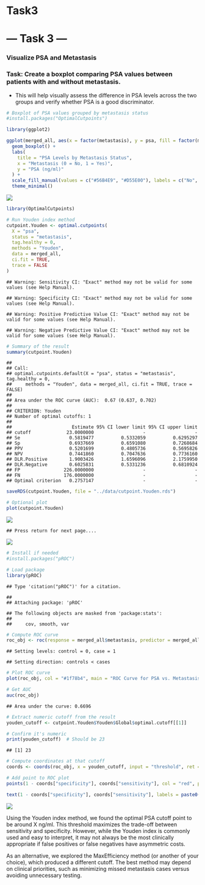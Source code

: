 Task3
================

# — Task 3 —

### Visualize PSA and Metastasis

### Task: Create a boxplot comparing PSA values between patients with and without metastasis.

- This will help visually assess the difference in PSA levels across the
  two groups and verify whether PSA is a good discriminator.

``` r
# Boxplot of PSA values grouped by metastasis status
#install.packages("OptimalCutpoints")

library(ggplot2)

ggplot(merged_all, aes(x = factor(metastasis), y = psa, fill = factor(metastasis))) +
  geom_boxplot() +
  labs(
    title = "PSA Levels by Metastasis Status",
    x = "Metastasis (0 = No, 1 = Yes)",
    y = "PSA (ng/ml)"
  ) +
  scale_fill_manual(values = c("#56B4E9", "#D55E00"), labels = c("No", "Yes")) +
  theme_minimal()
```

![](task3_files/figure-gfm/unnamed-chunk-1-1.png)<!-- -->

``` r
library(OptimalCutpoints)

# Run Youden index method
cutpoint.Youden <- optimal.cutpoints(
  X = "psa", 
  status = "metastasis", 
  tag.healthy = 0, 
  methods = "Youden", 
  data = merged_all, 
  ci.fit = TRUE, 
  trace = FALSE
)
```

    ## Warning: Sensitivity CI: "Exact" method may not be valid for some values (see Help Manual).

    ## Warning: Specificity CI: "Exact" method may not be valid for some values (see Help Manual).

    ## Warning: Positive Predictive Value CI: "Exact" method may not be valid for some values (see Help Manual).

    ## Warning: Negative Predictive Value CI: "Exact" method may not be valid for some values (see Help Manual).

``` r
# Summary of the result
summary(cutpoint.Youden)
```

    ## 
    ## Call:
    ## optimal.cutpoints.default(X = "psa", status = "metastasis", tag.healthy = 0, 
    ##     methods = "Youden", data = merged_all, ci.fit = TRUE, trace = FALSE)
    ## 
    ## Area under the ROC curve (AUC):  0.67 (0.637, 0.702) 
    ## 
    ## CRITERION: Youden
    ## Number of optimal cutoffs: 1
    ## 
    ##                      Estimate 95% CI lower limit 95% CI upper limit
    ## cutoff             23.0000000                  -                  -
    ## Se                  0.5819477          0.5332059          0.6295297
    ## Sp                  0.6937669          0.6591080          0.7268684
    ## PPV                 0.5201699          0.4805736          0.5695826
    ## NPV                 0.7441860          0.7047636          0.7736160
    ## DLR.Positive        1.9003426          1.6596096          2.1759950
    ## DLR.Negative        0.6025831          0.5331236          0.6810924
    ## FP                226.0000000                  -                  -
    ## FN                176.0000000                  -                  -
    ## Optimal criterion   0.2757147                  -                  -

``` r
saveRDS(cutpoint.Youden, file = "../data/cutpoint.Youden.rds")

# Optional plot
plot(cutpoint.Youden)
```

![](task3_files/figure-gfm/unnamed-chunk-1-2.png)<!-- -->

    ## Press return for next page....

![](task3_files/figure-gfm/unnamed-chunk-1-3.png)<!-- -->

``` r
# Install if needed
#install.packages("pROC")

# Load package
library(pROC)
```

    ## Type 'citation("pROC")' for a citation.

    ## 
    ## Attaching package: 'pROC'

    ## The following objects are masked from 'package:stats':
    ## 
    ##     cov, smooth, var

``` r
# Compute ROC curve
roc_obj <- roc(response = merged_all$metastasis, predictor = merged_all$psa)
```

    ## Setting levels: control = 0, case = 1

    ## Setting direction: controls < cases

``` r
# Plot ROC curve
plot(roc_obj, col = "#1f78b4", main = "ROC Curve for PSA vs. Metastasis", print.auc = TRUE)

# Get AUC
auc(roc_obj)
```

    ## Area under the curve: 0.6696

``` r
# Extract numeric cutoff from the result
youden_cutoff <- cutpoint.Youden$Youden$Global$optimal.cutoff[[1]]

# Confirm it's numeric
print(youden_cutoff)  # Should be 23
```

    ## [1] 23

``` r
# Compute coordinates at that cutoff
coords <- coords(roc_obj, x = youden_cutoff, input = "threshold", ret = c("specificity", "sensitivity"))

# Add point to ROC plot
points(1 - coords["specificity"], coords["sensitivity"], col = "red", pch = 19)

text(1 - coords["specificity"], coords["sensitivity"], labels = paste0("Cutoff = ", youden_cutoff), pos = 3)
```

![](task3_files/figure-gfm/unnamed-chunk-2-1.png)<!-- -->

Using the Youden index method, we found the optimal PSA cutoff point to
be around X ng/ml. This threshold maximizes the trade-off between
sensitivity and specificity. However, while the Youden index is commonly
used and easy to interpret, it may not always be the most clinically
appropriate if false positives or false negatives have asymmetric costs.

As an alternative, we explored the MaxEfficiency method (or another of
your choice), which produced a different cutoff. The best method may
depend on clinical priorities, such as minimizing missed metastasis
cases versus avoiding unnecessary testing.
